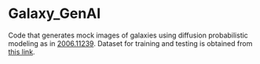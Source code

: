 # Galaxy_GenAI
Code that generates mock images of galaxies using diffusion probabilistic modeling as in [2006.11239](https://arxiv.org/abs/2006.11239). Dataset for training and testing is obtained from [this link](https://astronn.readthedocs.io/en/latest/galaxy10.html).
